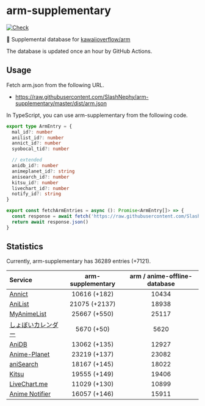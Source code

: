 # arm-supplementary

[![Check](https://github.com/SlashNephy/arm-supplementary/actions/workflows/check-node.yml/badge.svg)](https://github.com/SlashNephy/arm-supplementary/actions/workflows/check-node.yml)

💊 Supplemental database for [kawaiioverflow/arm](https://github.com/kawaiioverflow/arm)

The database is updated once an hour by GitHub Actions.

## Usage

Fetch arm.json from the following URL.

- https://raw.githubusercontent.com/SlashNephy/arm-supplementary/master/dist/arm.json

In TypeScript, you can use arm-supplementary from the following code.

```TypeScript
export type ArmEntry = {
  mal_id?: number
  anilist_id?: number
  annict_id?: number
  syobocal_tid?: number

  // extended
  anidb_id?: number
  animeplanet_id?: string
  anisearch_id?: number
  kitsu_id?: number
  livechart_id?: number
  notify_id?: string
}

export const fetchArmEntries = async (): Promise<ArmEntry[]> => {
  const response = await fetch('https://raw.githubusercontent.com/SlashNephy/arm-supplementary/master/dist/arm.json')
  return await response.json()
}
```

## Statistics

Currently, arm-supplementary has 36289 entries (+7121).

| Service                                     | arm-supplementary | arm / anime-offline-database |
| :------------------------------------------ | :---------------: | :--------------------------: |
| [Annict](https://annict.com)                |   10616 (+182)    |            10434             |
| [AniList](https://anilist.co)               |   21075 (+2137)   |            18938             |
| [MyAnimeList](https://myanimelist.net)      |   25667 (+550)    |            25117             |
| [しょぼいカレンダー](https://cal.syoboi.jp) |    5670 (+50)     |             5620             |
| [AniDB](https://anidb.net)                  |   13062 (+135)    |            12927             |
| [Anime-Planet](https://anime-planet.com)    |   23219 (+137)    |            23082             |
| [aniSearch](https://anisearch.com)          |   18167 (+145)    |            18022             |
| [Kitsu](https://kitsu.io)                   |   19555 (+149)    |            19406             |
| [LiveChart.me](https://livechart.me)        |   11029 (+130)    |            10899             |
| [Anime Notifier](https://notify.moe)        |   16057 (+146)    |            15911             |
